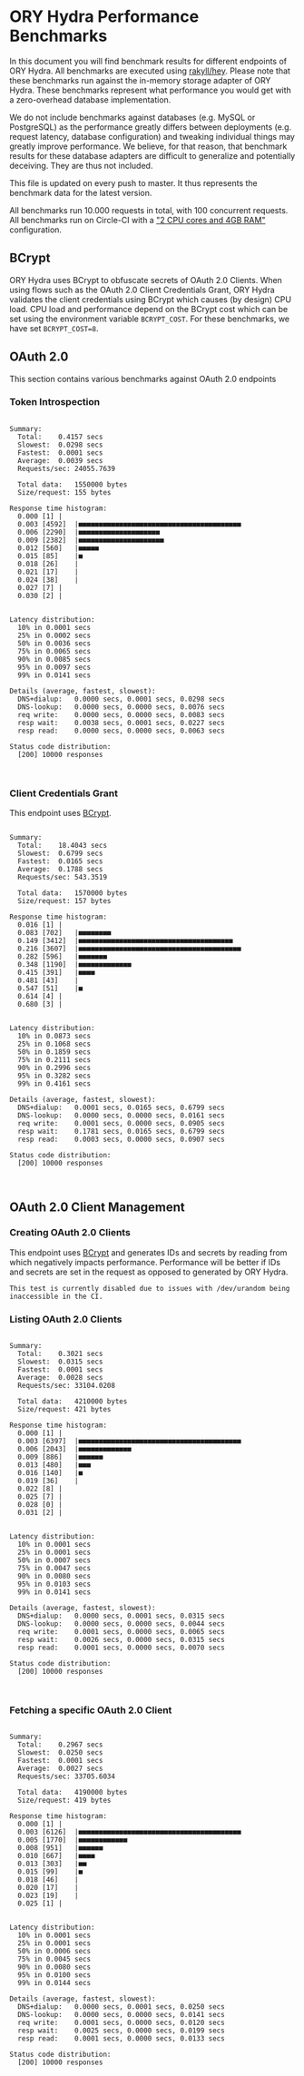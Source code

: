 # ORY Hydra Performance Benchmarks

In this document you will find benchmark results for different endpoints of ORY Hydra. All benchmarks are executed
using [rakyll/hey](https://github.com/rakyll/hey). Please note that these benchmarks run against the in-memory storage
adapter of ORY Hydra. These benchmarks represent what performance you would get with a zero-overhead database implementation.

We do not include benchmarks against databases (e.g. MySQL or PostgreSQL) as the performance greatly differs between
deployments (e.g. request latency, database configuration) and tweaking individual things may greatly improve performance.
We believe, for that reason, that benchmark results for these database adapters are difficult to generalize and potentially
deceiving. They are thus not included.

This file is updated on every push to master. It thus represents the benchmark data for the latest version.

All benchmarks run 10.000 requests in total, with 100 concurrent requests. All benchmarks run on Circle-CI with a
["2 CPU cores and 4GB RAM"](https://support.circleci.com/hc/en-us/articles/360000489307-Why-do-my-tests-take-longer-to-run-on-CircleCI-than-locally-)
configuration.

## BCrypt

ORY Hydra uses BCrypt to obfuscate secrets of OAuth 2.0 Clients. When using flows such as the OAuth 2.0 Client Credentials
Grant, ORY Hydra validates the client credentials using BCrypt which causes (by design) CPU load. CPU load and performance
depend on the BCrypt cost which can be set using the environment variable `BCRYPT_COST`. For these benchmarks,
we have set `BCRYPT_COST=8`.

## OAuth 2.0

This section contains various benchmarks against OAuth 2.0 endpoints

### Token Introspection

```

Summary:
  Total:	0.4157 secs
  Slowest:	0.0298 secs
  Fastest:	0.0001 secs
  Average:	0.0039 secs
  Requests/sec:	24055.7639
  
  Total data:	1550000 bytes
  Size/request:	155 bytes

Response time histogram:
  0.000 [1]	|
  0.003 [4592]	|■■■■■■■■■■■■■■■■■■■■■■■■■■■■■■■■■■■■■■■■
  0.006 [2290]	|■■■■■■■■■■■■■■■■■■■■
  0.009 [2382]	|■■■■■■■■■■■■■■■■■■■■■
  0.012 [560]	|■■■■■
  0.015 [85]	|■
  0.018 [26]	|
  0.021 [17]	|
  0.024 [38]	|
  0.027 [7]	|
  0.030 [2]	|


Latency distribution:
  10% in 0.0001 secs
  25% in 0.0002 secs
  50% in 0.0036 secs
  75% in 0.0065 secs
  90% in 0.0085 secs
  95% in 0.0097 secs
  99% in 0.0141 secs

Details (average, fastest, slowest):
  DNS+dialup:	0.0000 secs, 0.0001 secs, 0.0298 secs
  DNS-lookup:	0.0000 secs, 0.0000 secs, 0.0076 secs
  req write:	0.0000 secs, 0.0000 secs, 0.0083 secs
  resp wait:	0.0038 secs, 0.0001 secs, 0.0227 secs
  resp read:	0.0000 secs, 0.0000 secs, 0.0063 secs

Status code distribution:
  [200]	10000 responses



```

### Client Credentials Grant

This endpoint uses [BCrypt](#bcrypt).

```

Summary:
  Total:	18.4043 secs
  Slowest:	0.6799 secs
  Fastest:	0.0165 secs
  Average:	0.1788 secs
  Requests/sec:	543.3519
  
  Total data:	1570000 bytes
  Size/request:	157 bytes

Response time histogram:
  0.016 [1]	|
  0.083 [702]	|■■■■■■■■
  0.149 [3412]	|■■■■■■■■■■■■■■■■■■■■■■■■■■■■■■■■■■■■■■
  0.216 [3607]	|■■■■■■■■■■■■■■■■■■■■■■■■■■■■■■■■■■■■■■■■
  0.282 [596]	|■■■■■■■
  0.348 [1190]	|■■■■■■■■■■■■■
  0.415 [391]	|■■■■
  0.481 [43]	|
  0.547 [51]	|■
  0.614 [4]	|
  0.680 [3]	|


Latency distribution:
  10% in 0.0873 secs
  25% in 0.1068 secs
  50% in 0.1859 secs
  75% in 0.2111 secs
  90% in 0.2996 secs
  95% in 0.3282 secs
  99% in 0.4161 secs

Details (average, fastest, slowest):
  DNS+dialup:	0.0001 secs, 0.0165 secs, 0.6799 secs
  DNS-lookup:	0.0000 secs, 0.0000 secs, 0.0161 secs
  req write:	0.0001 secs, 0.0000 secs, 0.0905 secs
  resp wait:	0.1781 secs, 0.0165 secs, 0.6799 secs
  resp read:	0.0003 secs, 0.0000 secs, 0.0907 secs

Status code distribution:
  [200]	10000 responses



```

## OAuth 2.0 Client Management

### Creating OAuth 2.0 Clients

This endpoint uses [BCrypt](#bcrypt) and generates IDs and secrets by reading from  which negatively impacts
performance. Performance will be better if IDs and secrets are set in the request as opposed to generated by ORY Hydra.

```
This test is currently disabled due to issues with /dev/urandom being inaccessible in the CI.
```

### Listing OAuth 2.0 Clients

```

Summary:
  Total:	0.3021 secs
  Slowest:	0.0315 secs
  Fastest:	0.0001 secs
  Average:	0.0028 secs
  Requests/sec:	33104.0208
  
  Total data:	4210000 bytes
  Size/request:	421 bytes

Response time histogram:
  0.000 [1]	|
  0.003 [6397]	|■■■■■■■■■■■■■■■■■■■■■■■■■■■■■■■■■■■■■■■■
  0.006 [2043]	|■■■■■■■■■■■■■
  0.009 [886]	|■■■■■■
  0.013 [480]	|■■■
  0.016 [140]	|■
  0.019 [36]	|
  0.022 [8]	|
  0.025 [7]	|
  0.028 [0]	|
  0.031 [2]	|


Latency distribution:
  10% in 0.0001 secs
  25% in 0.0001 secs
  50% in 0.0007 secs
  75% in 0.0047 secs
  90% in 0.0080 secs
  95% in 0.0103 secs
  99% in 0.0141 secs

Details (average, fastest, slowest):
  DNS+dialup:	0.0000 secs, 0.0001 secs, 0.0315 secs
  DNS-lookup:	0.0000 secs, 0.0000 secs, 0.0044 secs
  req write:	0.0001 secs, 0.0000 secs, 0.0065 secs
  resp wait:	0.0026 secs, 0.0000 secs, 0.0315 secs
  resp read:	0.0001 secs, 0.0000 secs, 0.0070 secs

Status code distribution:
  [200]	10000 responses



```

### Fetching a specific OAuth 2.0 Client

```

Summary:
  Total:	0.2967 secs
  Slowest:	0.0250 secs
  Fastest:	0.0001 secs
  Average:	0.0027 secs
  Requests/sec:	33705.6034
  
  Total data:	4190000 bytes
  Size/request:	419 bytes

Response time histogram:
  0.000 [1]	|
  0.003 [6126]	|■■■■■■■■■■■■■■■■■■■■■■■■■■■■■■■■■■■■■■■■
  0.005 [1770]	|■■■■■■■■■■■■
  0.008 [951]	|■■■■■■
  0.010 [667]	|■■■■
  0.013 [303]	|■■
  0.015 [99]	|■
  0.018 [46]	|
  0.020 [17]	|
  0.023 [19]	|
  0.025 [1]	|


Latency distribution:
  10% in 0.0001 secs
  25% in 0.0001 secs
  50% in 0.0006 secs
  75% in 0.0045 secs
  90% in 0.0080 secs
  95% in 0.0100 secs
  99% in 0.0144 secs

Details (average, fastest, slowest):
  DNS+dialup:	0.0000 secs, 0.0001 secs, 0.0250 secs
  DNS-lookup:	0.0000 secs, 0.0000 secs, 0.0141 secs
  req write:	0.0001 secs, 0.0000 secs, 0.0120 secs
  resp wait:	0.0025 secs, 0.0000 secs, 0.0199 secs
  resp read:	0.0001 secs, 0.0000 secs, 0.0133 secs

Status code distribution:
  [200]	10000 responses



```
